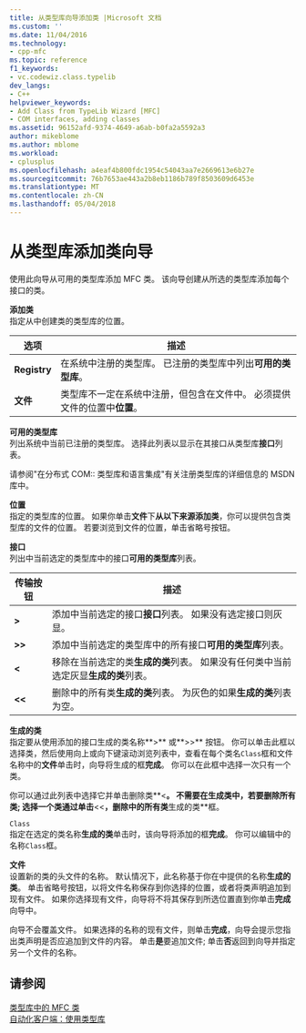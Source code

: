 ```yaml
---
title: 从类型库向导添加类 |Microsoft 文档
ms.custom: ''
ms.date: 11/04/2016
ms.technology:
- cpp-mfc
ms.topic: reference
f1_keywords:
- vc.codewiz.class.typelib
dev_langs:
- C++
helpviewer_keywords:
- Add Class from TypeLib Wizard [MFC]
- COM interfaces, adding classes
ms.assetid: 96152afd-9374-4649-a6ab-b0fa2a5592a3
author: mikeblome
ms.author: mblome
ms.workload:
- cplusplus
ms.openlocfilehash: a4eaf4b800fdc1954c54043aa7e2669613e6b27e
ms.sourcegitcommit: 76b7653ae443a2b8eb1186b789f8503609d6453e
ms.translationtype: MT
ms.contentlocale: zh-CN
ms.lasthandoff: 05/04/2018
---
```

# <a name="add-class-from-typelib-wizard"></a>从类型库添加类向导
使用此向导从可用的类型库添加 MFC 类。 该向导创建从所选的类型库添加每个接口的类。  
  
 **添加类**  
 指定从中创建类的类型库的位置。  
  
|选项|描述|  
|------------|-----------------|  
|**Registry**|在系统中注册的类型库。 已注册的类型库中列出**可用的类型库**。|  
|**文件**|类型库不一定在系统中注册，但包含在文件中。 必须提供文件的位置中**位置**。|  
  
 **可用的类型库**  
 列出系统中当前已注册的类型库。 选择此列表以显示在其接口从类型库**接口**列表。  
  
 请参阅"在分布式 COM:: 类型库和语言集成"有关注册类型库的详细信息的 MSDN 库中。  
  
 **位置**  
 指定的类型库的位置。 如果你单击**文件**下**从以下来源添加类**，你可以提供包含类型库的文件的位置。 若要浏览到文件的位置，单击省略号按钮。  
  
 **接口**  
 列出中当前选定的类型库中的接口**可用的类型库**列表。  
  
|传输按钮|描述|  
|---------------------|-----------------|  
|**>**|添加中当前选定的接口**接口**列表。 如果没有选定接口则灰显。|  
|**>>**|添加中当前选定的类型库中的所有接口**可用的类型库**列表。|  
|**<**|移除在当前选定的类**生成的类**列表。 如果没有任何类中当前选定灰显**生成的类**列表。|  
|**<\<**|删除中的所有类**生成的类**列表。 为灰色的如果**生成的类**列表为空。|  
  
 **生成的类**  
 指定要从使用添加的接口生成的类名称**>** 或**>>** 按钮。 你可以单击此框以选择类，然后使用向上或向下键滚动浏览列表中，查看在每个类名`Class`框和文件名称中的**文件**单击时，向导将生成的框**完成**。 你可以在此框中选择一次只有一个类。  
  
 你可以通过此列表中选择它并单击删除类**<**。 不需要在生成类中，若要删除所有类; 选择一个类通过单击**<<**，删除中的所有类**生成的类**框。  
  
 `Class`  
 指定在选定的类名称**生成的类**单击时，该向导将添加的框**完成**。 你可以编辑中的名称`Class`框。  
  
 **文件**  
 设置新的类的头文件的名称。 默认情况下，此名称基于你在中提供的名称**生成的类**。 单击省略号按钮，以将文件名称保存到你选择的位置，或者将类声明追加到现有文件。 如果你选择现有文件，向导将不将其保存到所选位置直到你单击**完成**向导中。  
  
 向导不会覆盖文件。 如果选择的名称的现有文件，则单击**完成**，向导会提示您指出类声明是否应追加到文件的内容。 单击**是**要追加文件; 单击**否**返回到向导并指定另一个文件的名称。  
  
## <a name="see-also"></a>请参阅  
 [类型库中的 MFC 类](../../mfc/reference/adding-an-mfc-class-from-a-type-library.md)   
 [自动化客户端：使用类型库](../../mfc/automation-clients-using-type-libraries.md)

